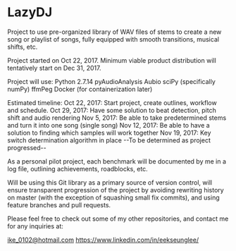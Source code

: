 # LazyDJ
Project to use pre-organized library of WAV files of stems to create a new song or playlist of songs, fully equipped with smooth transitions, musical shifts, etc. 

Project started on Oct 22, 2017. Minimum viable product distribution will tentatively start on Dec 31, 2017. 

Project will use: 
  Python 2.7.14
  pyAudioAnalysis
  Aubio
  sciPy (specifically numPy)
  ffmPeg
  Docker (for containerization later)
  
Estimated timeline: 
  Oct 22, 2017: Start project, create outlines, workflow and schedule. 
  Oct 29, 2017: Have some solution to beat detection, pitch shift and audio rendering
  Nov 5,  2017: Be able to take predetermined stems and turn it into one song (single song)
  Nov 12, 2017: Be able to have a solution to finding which samples will work together
  Nov 19, 2017: Key switch determination algorithm in place 
  --To be determined as project progressed--
  
As a personal pilot project, each benchmark will be documented by me in a log file, outlining achievements, roadblocks, etc. 

Will be using this Git library as a primary source of version control, will ensure transparent progression of the project by avoiding rewriting history on master (with the exception of squashing small fix commits), and using feature branches and pull requests. 

Please feel free to check out some of my other repositories, and contact me for any inquiries at: 

ike_0102@hotmail.com
https://www.linkedin.com/in/eekseunglee/
